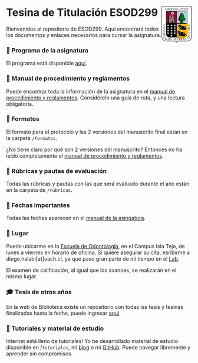 # Tesina de Titulación ESOD299 <img src="uach.png" alt="drawing" height="100" align="right"/>
Bienvenidos al repositorio de ESOD299. Aquí encontrará todos los documentos y enlaces necesarios para cursar la asignatura.

### 📓 Programa de la asignatura

El programa está disponible [aquí](Programa_de_Asignatura(DACIC2018).pdf).

### 📕 Manual de procedimiento y reglamentos
Puede encontrar toda la información de la asignatura en el [manual de procedimiento y reglamentos](manual.md).
Considérelo una guía de ruta, y una lectura obligatoria.

### 📄 Formatos

El formato para el protocolo y las 2 versiones del manuscrito final están en la carpeta `/formatos`.

¿No tiene claro por qué son 2 versiones del manuscrito? Entonces no ha leído completamente el [manual de procedimiento y reglamentos](manual.md).

### 📝 Rúbricas y pautas de evaluación

Todas las rúbricas y pautas con las que será evaluado durante el año están en la carpeta de `/rubricas`.

### 📅 Fechas importantes
Todas las fechas aparecen en el [manual de la asingatura](https://github.com/diegohalabi/ESOD299/blob/master/manual.md#instrucciones-fechas-y-consultas-frecuentes).

### 📍 Lugar
Puede ubicarme en la [Escuela de Odontología](https://goo.gl/maps/dgvnZqpLpuB2), en el Campus Isla Teja, de lunes a viernes en horario de oficina.
Si quiere asegurar su cita, esribirme a diego.halabi[at]uach.cl, ya que paso gran parte de mi tiempo en el [Lab](http://cisne.uach.cl).

El examen de calificación, al igual que los avances, se realizarán en el mismo lugar.

### 🎓 Tesis de otros años

En la web de Biblioteca existe un repositorio con todas las tesis y tesinas finalizadas hasta la fecha, puede ingresar [aquí](http://catalogobiblioteca.uach.cl:8080/ipac20/ipac.jsp?session=154I5WU225233.244506&profile=bibteja&uri=link=3100006~!91389~!3100001~!3100002&aspect=subtab14&menu=search&ri=4&source=~!biblioteca&term=ODONTOLOGIA&index=SUBJECT).

### 👀 Tutoriales y material de estudio
Internet está lleno de tutoriales!
Yo he desarrollado material de estudio disponible en /`tutoriales`, mi [blog](diegohalabi.github.io) o mi [GitHub](github.com/diegohalabi). Puede navegar libremente y aprender sin compromisos.
